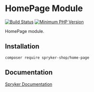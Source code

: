 # HomePage Module
[![Build Status](https://travis-ci.org/spryker-shop/home-page.svg)](https://travis-ci.org/spryker-shop/home-page)
[![Minimum PHP Version](https://img.shields.io/badge/php-%3E%3D%207.3-8892BF.svg)](https://php.net/)

HomePage module.

## Installation

```
composer require spryker-shop/home-page
```

## Documentation

[Spryker Documentation](https://academy.spryker.com)
